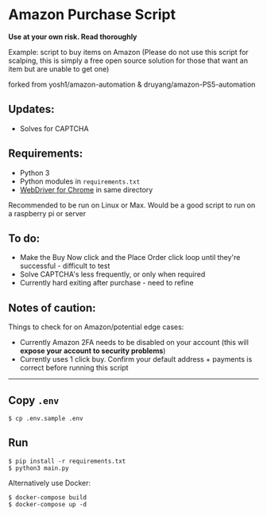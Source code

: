 # Amazon Purchase Script 

**Use at your own risk. Read thoroughly**

Example: script to buy items on Amazon (Please do not use this script for scalping, this is simply a free open source solution for those that want an item but are unable to get one)


forked from yosh1/amazon-automation & druyang/amazon-PS5-automation

Updates: 
--- 
  * Solves for CAPTCHA

Requirements: 
--- 
* Python 3 
* Python modules in `requirements.txt` 
* [WebDriver for Chrome](https://sites.google.com/a/chromium.org/chromedriver/downloads) in same directory 

Recommended to be run on Linux or Max. Would be a good script to run on a raspberry pi or server

To do:
--- 
  * Make the Buy Now click and the Place Order click loop until they're successful - difficult to test
  * Solve CAPTCHA's less frequently, or only when required
  * Currently hard exiting after purchase - need to refine

Notes of caution: 
--- 

Things to check for on Amazon/potential edge cases: 

 * Currently Amazon 2FA needs to be disabled on your account (this will **expose your account to security problems**)
 * Currently uses 1 click buy. Confirm your default address + payments is correct before running this script
 

---

## Copy `.env`

```
$ cp .env.sample .env
```

## Run

```
$ pip install -r requirements.txt
$ python3 main.py
```

Alternatively use Docker: 

```
$ docker-compose build
$ docker-compose up -d
```


